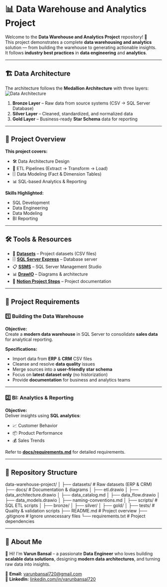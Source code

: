 # 📊 Data Warehouse and Analytics Project

Welcome to the **Data Warehouse and Analytics Project** repository! 🚀  
This project demonstrates a complete **data warehousing and analytics** solution — from building the warehouse to generating actionable insights.  
It follows **industry best practices** in **data engineering** and **analytics**.

---

## 🏗️ Data Architecture

The architecture follows the **Medallion Architecture** with three layers:  
![Data Architecture](docs/data_architecture.png)

1. **Bronze Layer** – Raw data from source systems (CSV → SQL Server Database)  
2. **Silver Layer** – Cleaned, standardized, and normalized data  
3. **Gold Layer** – Business-ready **Star Schema** data for reporting

---

## 📖 Project Overview

**This project covers:**
- 🛠️ Data Architecture Design  
- 🔄 ETL Pipelines (Extract → Transform → Load)  
- 🗄️ Data Modeling (Fact & Dimension Tables)  
- 📊 SQL-based Analytics & Reporting  

**Skills Highlighted:**
- SQL Development  
- Data Engineering  
- Data Modeling  
- BI Reporting  

---

## 🛠️ Tools & Resources

- 📂 **[Datasets](datasets/)** – Project datasets (CSV files)  
- 🗄️ **[SQL Server Express](https://www.microsoft.com/en-us/sql-server/sql-server-downloads)** – Database server  
- 📋 **[SSMS](https://learn.microsoft.com/en-us/sql/ssms/download-sql-server-management-studio-ssms?view=sql-server-ver16)** – SQL Server Management Studio  
- 📊 **[DrawIO](https://www.drawio.com/)** – Diagrams & architecture  
- 📝 **[Notion Project Steps](https://thankful-pangolin-2ca.notion.site/SQL-Data-Warehouse-Project-16ed041640ef80489667cfe2f380b269?pvs=4)** – Project documentation  

---

## 🚀 Project Requirements

### **1️⃣ Building the Data Warehouse**
**Objective:**  
Create a **modern data warehouse** in SQL Server to consolidate **sales data** for analytical reporting.

**Specifications:**
- Import data from **ERP** & **CRM** CSV files  
- Cleanse and resolve **data quality** issues  
- Merge sources into a **user-friendly star schema**  
- Focus on **latest dataset only** (no historization)  
- Provide **documentation** for business and analytics teams  

---

### **2️⃣ BI: Analytics & Reporting**
**Objective:**  
Deliver insights using **SQL analytics**:
- 📈 Customer Behavior  
- 📦 Product Performance  
- 💰 Sales Trends  

Refer to **[docs/requirements.md](docs/requirements.md)** for detailed requirements.

---

## 📂 Repository Structure
data-warehouse-project/
│
├── datasets/ # Raw datasets (ERP & CRM)
├── docs/ # Documentation & diagrams
│ ├── etl.drawio
│ ├── data_architecture.drawio
│ ├── data_catalog.md
│ ├── data_flow.drawio
│ ├── data_models.drawio
│ ├── naming-conventions.md
│
├── scripts/ # SQL ETL scripts
│ ├── bronze/
│ ├── silver/
│ ├── gold/
│
├── tests/ # Quality & validation scripts
├── README.md # Project overview
├── .gitignore # Ignore unnecessary files
└── requirements.txt # Project dependencies


---

## 🌟 About Me
👋 Hi! I'm **Varun Bansal** – a passionate **Data Engineer** who loves building **scalable data solutions**, designing **modern data architectures**, and turning raw data into insights.

📧 **Email:** [varunbansal720@gmail.com](mailto:varunbansal720@gmail.com)  
💼 **LinkedIn:** [linkedin.com/in/varunbansal720](https://www.linkedin.com/in/varunbansal720)
